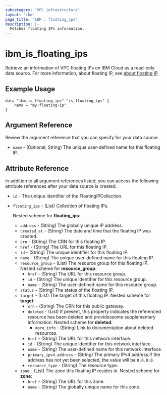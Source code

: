 ```yaml
---
subcategory: "VPC infrastructure"
layout: "ibm"
page_title: "IBM : floating_ips"
description: |-
  Fetches floating IPs information.
---
```


# ibm_is_floating_ips

Retrieve an information of VPC floating IPs on IBM Cloud as a read-only data source. For more information, about floating IP, see [about floating IP](https://cloud.ibm.com/docs/vpc?topic=vpc-creating-a-vpc-using-the-rest-apis#create-floating-ip-api-tutorial).

## Example Usage

```hcl
data "ibm_is_floating_ips" "is_floating_ips" {
	name = "my-floating-ip"
}
```

## Argument Reference

Review the argument reference that you can specify for your data source.

- `name` - (Optional, String) The unique user-defined name for this floating IP.

## Attribute Reference

In addition to all argument references listed, you can access the following attribute references after your data source is created.

- `id` - The unique identifier of the FloatingIPCollection.
- `floating_ips` - (List) Collection of floating IPs.
  
    Nested scheme for **floating_ips**:
    - `address` - (String) The globally unique IP address.
    - `created_at` - (String) The date and time that the floating IP was created.
    - `crn` - (String) The CRN for this floating IP.
    - `href` - (String) The URL for this floating IP.
    - `id` - (String) The unique identifier for this floating IP.
    - `name` - (String) The unique user-defined name for this floating IP.
    - `resource_group` - (List) The resource group for this floating IP.
	    Nested scheme for **resource_group**:
      	- `href` - (String) The URL for this resource group.
		- `id` - (String) The unique identifier for this resource group.
		- `name` - (String) The user-defined name for this resource group.
	- `status` - (String) The status of the floating IP.
	- `target` - (List) The target of this floating IP.
	    Nested scheme for **target**:
		- `crn` - (String) The CRN for this public gateway.
		- `deleted` - (List) If present, this property indicates the referenced resource has been deleted and providessome supplementary information.
		    Nested scheme for **deleted**:
  			- `more_info` - (String) Link to documentation about deleted resources.
    	- `href` - (String) The URL for this network interface.
		- `id` - (String) The unique identifier for this network interface.
		- `name` - (String) The user-defined name for this network interface.
		- `primary_ipv4_address` - (String) The primary IPv4 address.If the address has not yet been selected, the value will be `0.0.0.0`.
		- `resource_type` - (String) The resource type.
	- `zone` - (List) The zone this floating IP resides in.
	    Nested scheme for **zone**:
  		- `href` - (String) The URL for this zone.
		- `name` - (String) The globally unique name for this zone.

